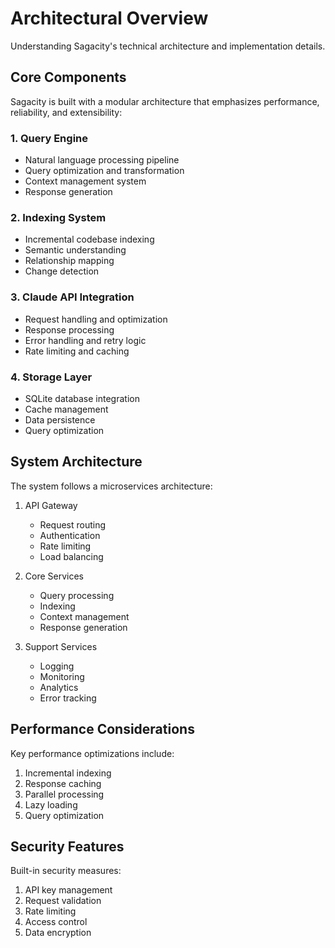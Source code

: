 # Architectural Overview

Understanding Sagacity's technical architecture and implementation details.

## Core Components

Sagacity is built with a modular architecture that emphasizes performance, reliability, and extensibility:

### 1. Query Engine
- Natural language processing pipeline
- Query optimization and transformation
- Context management system
- Response generation

### 2. Indexing System
- Incremental codebase indexing
- Semantic understanding
- Relationship mapping
- Change detection

### 3. Claude API Integration
- Request handling and optimization
- Response processing
- Error handling and retry logic
- Rate limiting and caching

### 4. Storage Layer
- SQLite database integration
- Cache management
- Data persistence
- Query optimization

## System Architecture

The system follows a microservices architecture:

1. API Gateway
   - Request routing
   - Authentication
   - Rate limiting
   - Load balancing

2. Core Services
   - Query processing
   - Indexing
   - Context management
   - Response generation

3. Support Services
   - Logging
   - Monitoring
   - Analytics
   - Error tracking

## Performance Considerations

Key performance optimizations include:

1. Incremental indexing
2. Response caching
3. Parallel processing
4. Lazy loading
5. Query optimization

## Security Features

Built-in security measures:

1. API key management
2. Request validation
3. Rate limiting
4. Access control
5. Data encryption
